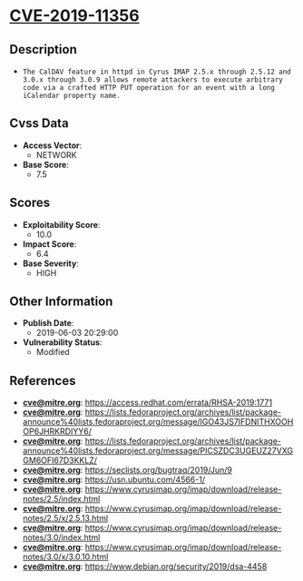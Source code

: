 
# [CVE-2019-11356](https://cve.mitre.org/cgi-bin/cvename.cgi?name=CVE-2019-11356)

## Description

- `The CalDAV feature in httpd in Cyrus IMAP 2.5.x through 2.5.12 and 3.0.x through 3.0.9 allows remote attackers to execute arbitrary code via a crafted HTTP PUT operation for an event with a long iCalendar property name.`

## Cvss Data

- **Access Vector**:
  - NETWORK
- **Base Score**:
  - 7.5

## Scores

- **Exploitability Score**:
  - 10.0
- **Impact Score**:
  - 6.4
- **Base Severity**:
  - HIGH

## Other Information

- **Publish Date**:
  - 2019-06-03 20:29:00
- **Vulnerability Status**:
  - Modified

## References

- **cve@mitre.org**: https://access.redhat.com/errata/RHSA-2019:1771
- **cve@mitre.org**: https://lists.fedoraproject.org/archives/list/package-announce%40lists.fedoraproject.org/message/IGO43JS7IFDNITHXOOHOP6JHRKRDIYY6/
- **cve@mitre.org**: https://lists.fedoraproject.org/archives/list/package-announce%40lists.fedoraproject.org/message/PICSZDC3UGEUZ27VXGGM6OFI67D3KKLZ/
- **cve@mitre.org**: https://seclists.org/bugtraq/2019/Jun/9
- **cve@mitre.org**: https://usn.ubuntu.com/4566-1/
- **cve@mitre.org**: https://www.cyrusimap.org/imap/download/release-notes/2.5/index.html
- **cve@mitre.org**: https://www.cyrusimap.org/imap/download/release-notes/2.5/x/2.5.13.html
- **cve@mitre.org**: https://www.cyrusimap.org/imap/download/release-notes/3.0/index.html
- **cve@mitre.org**: https://www.cyrusimap.org/imap/download/release-notes/3.0/x/3.0.10.html
- **cve@mitre.org**: https://www.debian.org/security/2019/dsa-4458

